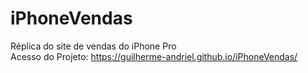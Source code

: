 # iPhoneVendas
Réplica do site de vendas do iPhone Pro
<br>
Acesso do Projeto: https://guilherme-andriel.github.io/iPhoneVendas/
